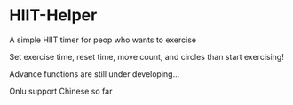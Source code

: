 # HIIT-Helper

A simple HIIT timer for peop who wants to exercise

Set exercise time, reset time, move count, and circles than start exercising!

Advance functions are still under developing...

Onlu support Chinese so far
